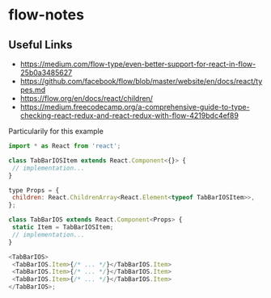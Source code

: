 # flow-notes

## Useful Links

* <https://medium.com/flow-type/even-better-support-for-react-in-flow-25b0a3485627>
* <https://github.com/facebook/flow/blob/master/website/en/docs/react/types.md> 
* <https://flow.org/en/docs/react/children/>
* <https://medium.freecodecamp.org/a-comprehensive-guide-to-type-checking-react-redux-and-react-redux-with-flow-4219bdc4ef89>

Particularily for this example
```js
import * as React from 'react';

class TabBarIOSItem extends React.Component<{}> {
 // implementation...
}

type Props = {
 children: React.ChildrenArray<React.Element<typeof TabBarIOSItem>>,
};

class TabBarIOS extends React.Component<Props> {
 static Item = TabBarIOSItem;
 // implementation...
}

<TabBarIOS>
 <TabBarIOS.Item>{/* ... */}</TabBarIOS.Item>
 <TabBarIOS.Item>{/* ... */}</TabBarIOS.Item>
 <TabBarIOS.Item>{/* ... */}</TabBarIOS.Item>
</TabBarIOS>;
```
